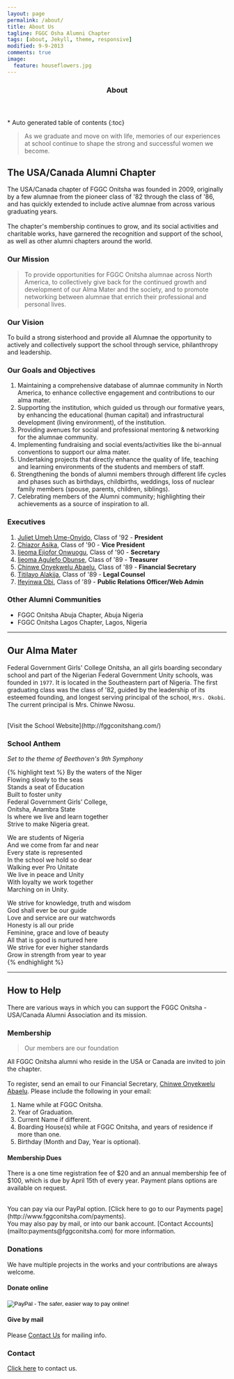 ```yaml
---
layout: page
permalink: /about/
title: About Us
tagline: FGGC Osha Alumni Chapter
tags: [about, Jekyll, theme, responsive]
modified: 9-9-2013
comments: true
image:
  feature: houseflowers.jpg
---
```


<section id="table-of-contents" class="toc">
  <header>
    <h3 >About</h3>
  </header>
<div id="drawer" markdown="1">
*  Auto generated table of contents
{:toc}
</div>
</section><!-- /#table-of-contents -->

> As we graduate and move on with life, memories of our experiences at school continue to shape the strong and successful women we become.

## The USA/Canada Alumni Chapter

The USA/Canada chapter of FGGC Onitsha was founded in 2009, originally by a few alumnae from the pioneer class of '82 through the class of '86, and has quickly extended to include active alumnae from across various graduating years. 
<br> <br>
The chapter's membership continues to grow, and its social activities and charitable works, have garnered the recognition and support of the school, as well as other alumni chapters around the world.

### Our Mission 
> To provide opportunities for FGGC Onitsha alumnae across North America, to collectively give back for the continued growth and development of our Alma Mater and the society, and to promote networking between alumnae that enrich their professional and personal lives.

### Our Vision 
To build a strong sisterhood and provide all Alumnae the opportunity to actively and collectively support the school through service, philanthropy and leadership.

### Our Goals and Objectives

1. Maintaining a comprehensive database of alumnae community in North America, to enhance collective engagement and contributions to our alma mater.
2. Supporting the institution, which guided us through our formative years, by enhancing the educational (human capital) and infrastructural development (living environment), of the institution.
3. Providing avenues for social and professional mentoring & networking for the alumnae community.
4. Implementing fundraising and social events/activities like the bi-annual conventions to support our alma mater.
5. Undertaking projects that directly enhance the quality of life, teaching and learning environments of the students and members of staff.
6. Strengthening the bonds of alumni members through different life cycles and phases such as birthdays, childbirths, weddings, loss of nuclear family members (spouse, parents, children, siblings).
7. Celebrating members of the Alumni community; highlighting their achievements as a source of inspiration to all.

### Executives
1. [Juliet Umeh Ume-Onyido](mailto:juliet.umeh@fggconitsha.com), Class of '92 - **President**
2. [Chiazor Asika](mailto:chiazor.asika@fggconitsha.com), Class of '90 - **Vice President**
3. [Ijeoma Ejiofor Onwuogu](mailto:ijeoma.ejiofor@fggconitsha.com), Class of '90 - **Secretary**
4. [Ijeoma Agulefo Obunse](mailto:ijeoma.agulefo@fggconitsha.com), Class of '89 - **Treasurer**
5. [Chinwe Onyekwelu Abaelu](mailto:chinwe.onyekwelu@fggconitsha.com), Class of '89 - **Financial Secretary**
6. [Titilayo Alakija](mailto:titilayo.alakija@fggconitsha.com), Class of '89 - **Legal Counsel**
7. [Ifeyinwa Obi](mailto:ify.obi@fggconitsha.com), Class of '89 - **Public Relations Officer/Web Admin**

### Other Alumni Communities

* FGGC Onitsha Abuja Chapter, Abuja Nigeria
* FGGC Onitsha Lagos Chapter, Lagos, Nigeria  
  

---

## Our Alma Mater

Federal Government Girls' College Onitsha, an all girls boarding secondary school and part of the Nigerian Federal Government Unity schools, was founded in `1977`. It is located in the Southeastern part of Nigeria. The first graduating class was the class of '82, guided by the leadership of its esteemed founding, and longest serving principal of the school, `Mrs. Okobi`. The current principal is Mrs. Chinwe Nwosu.

<br>
[Visit the School Website](http://fggconitshang.com/)

### School Anthem

*Set to the theme of Beethoven's 9th Symphony*

{% highlight text %}
By the waters of the Niger  
Flowing slowly to the seas  
Stands a seat of Education  
Built to foster unity  
Federal Government Girls’ College,  
Onitsha, Anambra State  
Is where we live and learn together  
Strive to make Nigeria great.

We are students of Nigeria  
And we come from far and near  
Every state is represented  
In the school we hold so dear  
Walking ever Pro Unitate  
We live in peace and Unity  
With loyalty we work together  
Marching on in Unity.

We strive for knowledge, truth and wisdom  
God shall ever be our guide  
Love and service are our watchwords  
Honesty is all our pride  
Feminine, grace and love of beauty  
All that is good is nurtured here  
We strive for ever higher standards  
Grow in strength from year to year  
{% endhighlight %}


---

## How to Help

There are various ways in which you can support the FGGC Onitsha - USA/Canada Alumni Association and its mission.

### Membership
> Our members are our foundation

All FGGC Onitsha alumni who reside in the USA or Canada are invited to join the chapter.  
<br>
To register, send an email to our Financial Secretary, [Chinwe Onyekwelu Abaelu](mailto:chinwe.onyekwelu@fggconitsha.com). Please include the following in your email: 

1. Name while at FGGC Onitsha.
2. Year of Graduation.
3. Current Name if different.
4. Boarding House(s) while at FGGC Onitsha, and years of residence if more than one.
5. Birthday (Month and Day, Year is optional).

#### Membership Dues
There is a one time registration fee of $20 and an annual membership fee of $100, which is due by April 15th of every year. Payment plans options are available on request. 

<br>
You can pay via our PayPal option. [Click here to go to our Payments page](http://www.fggconitsha.com/payments).

<br>
You may also pay by mail, or into our bank account. [Contact Accounts](mailto:payments@fggconitsha.com) for more information.

### Donations

We have multiple projects in the works and your contributions are always welcome. 

#### Donate online
<form action="https://www.paypal.com/cgi-bin/webscr" method="post" target="_top">
<input type="hidden" name="cmd" value="_s-xclick">
<input type="hidden" name="hosted_button_id" value="G7XHMY79JWAFC">
<input type="image" src="https://www.paypalobjects.com/en_US/i/btn/btn_donate_SM.gif" border="0" name="submit" alt="PayPal - The safer, easier way to pay online!">
<img alt="" border="0" src="https://www.paypalobjects.com/en_US/i/scr/pixel.gif" width="1" height="1">
</form> 

#### Give by mail 
Please [Contact Us](mailto:payments@fggconitsha.com) for mailing info.

### Contact

[Click here](mailto:contactus@fggconitsha.com) to contact us.

